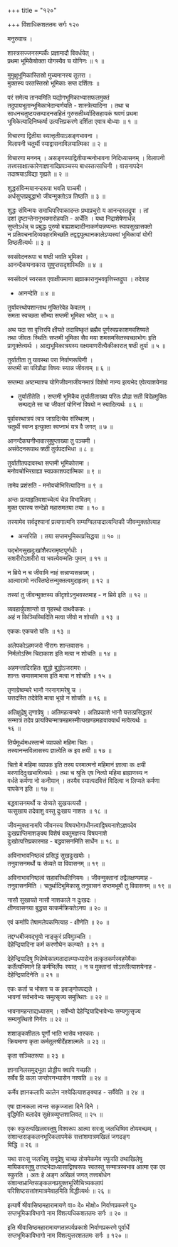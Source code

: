 +++
title = "१२०"

+++
विंशाधिकशततमः सर्गः १२०  
  
मनुरुवाच ।  
  
शास्त्रसज्जनसम्पर्कैः प्रज्ञामादौ विवर्धयेत् ।  
प्रथमा भूमिकैषोक्ता योगस्यैव च योगिनः ॥ १ ॥  
  
मुमुक्षुभूमिकास्तिस्रो मुच्यमानस्य तूत्तरा ।  
मुक्तस्य परतस्तिस्रो भूमिकाः सप्त दर्शिताः ॥  
  
परं समेत्य तानवमिति यद्योगभूमिकाभ्यासफलमुक्तं   
तदुपायभूतान्भूमिकाभेदान्वर्णयति - शास्त्रेत्यादिना । तथा च   
साधनचतुष्टयसम्पादनसहितं गुरुसतीर्थ्यादिसहायकं श्रवणं प्रथमा   
भूमिकेत्यादिनिष्कर्षा उत्पत्तिप्रकरणे दर्शिता एवात्र बोध्याः ॥ १ ॥  
  
विचारणा द्वितीया स्यात्तृतीयाऽसङ्गभावना ।  
विलापनी चतुर्थी स्याद्वासनाविलयात्मिका ॥ २ ॥  
  
विचारणा मननम् । असङ्गस्याद्वितीयान्मनोभावना निदिध्यासनम् । विलापनी   
तत्त्वसाक्षात्कारेणाज्ञानादिप्रपञ्चस्य बाधस्तत्साधिनी । वासनापदेन   
तदाश्रयाऽविद्या गृह्यते ॥ २ ॥  
  
शुद्धसंविन्मयानन्दरूपा भवति पञ्चमी ।  
अर्धसुप्तप्रबुद्धाभो जीवन्मुक्तोऽत्र तिष्ठति ॥ ३ ॥  
  
शुद्धः संविन्मयः समाधिपरिपाकादन्तः प्रथाप्रचुरो य आनन्दस्तद्रूपा । तां   
दशां दृष्टान्तेनानुभवमारोहयति - अर्धेति । यथा निद्राशेषेणार्धन्न्   
सुप्तोऽर्धन्न् च प्रबुद्धः पुरुषो बाह्यशब्दादीनाकर्णयन्नप्यन्तः स्वापसुखासक्तो   
न प्रतिवचनादिव्यवहारमिच्छति तद्वद्व्युत्थानकालेऽप्यस्यां भूमिकायां योगी   
तिष्ठतीत्यर्थः ॥ ३ ॥  
  
स्वसंवेदनरूपा च षष्ठी भवति भूमिका ।  
आनन्दैकघनाकारा सुषुप्तसदृशस्थितिः ॥ ४ ॥  
  
स्वसंवेदनं स्वरसत एवाक्षीयमाणा ब्रह्माकारानुभववृत्तिस्तद्रूपा । तदेवाह   
- आनन्देति ॥ ४ ॥  
  
तुर्यावस्थोपशान्ताथ मुक्तिरेवेह केवलम् ।  
समता स्वच्छता सौम्या सप्तमी भूमिका भवेत् ॥ ५ ॥  
  
अथ यदा सा वृत्तिरपि क्षीयते तदाविष्कृतं ब्रह्मैव पूर्णस्वप्रकाशमवशिष्यते   
तथा जीवतः स्थितिः सप्तमी भूमिका सैव मया शमसमसितस्वच्छाभोगः इति   
प्रागुक्तेत्यर्थः । आद्यभूमिकात्रयस्य वक्ष्यमाणरीत्यैकीकारात् षष्ठी तुर्या ॥ ५ ॥  
  
तुर्यातीता तु यावस्था परा निर्वाणरूपिणी ।  
सप्तमी सा परिप्रौढा विषयः स्यान्न जीवताम् ॥ ६ ॥  
  
सप्तम्या अष्टम्याश्च योगिजीवनाजीवनमात्रं विशेषो नान्य इत्यभेद एवेत्याशयेनाह   
- तुर्यातीतेति । सप्तमी भूमिकैव तुर्यातीताख्या परितः प्रौढा सती विदेहमुक्तिः   
सम्पद्यते सा चा जीवतां योगिनां विषयो न स्यादित्यर्थः ॥ ६ ॥  
  
पूर्वावस्थात्रयं त्वत्र जाग्रदित्येव संस्थितम् ।  
चतुर्थी स्वप्न इत्युक्ता स्वप्नाभं यत्र वै जगत् ॥ ७ ॥  
  
आनन्दैकघनीभावात्सुषुप्ताख्या तु पञ्चमी ।  
असंवेदनरूपाथ षष्ठी तुर्यपदाभिधा ॥ ८ ॥  
  
तुर्यातीतपदावस्था सप्तमी भूमिकोत्तमा ।  
मनोवचोभिरग्राह्या स्वप्रकाशपदात्मिका ॥ ९ ॥  
  
तामेव प्रशंसति - मनोवचोभिरित्यादिना ॥ ९ ॥  
  
अन्तः प्रत्याहृतिवशाच्चेत्यं चेन्न विभावितम् ।  
मुक्त एवास्य सन्देहो महासमतया तया ॥ १० ॥  
  
तस्यामेव सर्वदृश्यानां प्रत्यगात्मनि सम्यग्विलयादात्यन्तिकी जीवन्मुक्ततेत्याह   
- अन्तरिति । तया सप्तमभूमिकाप्रसिद्धया ॥ १० ॥  
  
यद्भोगसुखदुःखांशैरपरामृष्टपूर्णधीः ।  
सशरीरोऽशरीरो वा भवत्येवम्मतिः पुमान् ॥ ११ ॥  
  
न म्रिये न च जीवामि नाहं सन्नाप्यसन्नयम् ।  
आत्मारामो नरस्तिष्ठेत्तन्मुक्तत्वमुदाहृतम् ॥ १२ ॥  
  
तस्यां तु जीवन्मुक्तस्य कीदृशोऽनुभवस्तमाह - न म्रिये इति ॥ १२ ॥  
  
व्यवहार्युपशान्तो वा गृहस्थो वाथवैककः ।  
अहं न किञ्चिच्चिदिति मत्वा जीवो न शोचति ॥ १३ ॥  
  
एककः एकचरो यतिः ॥ १३ ॥  
  
अलेपकोऽहमजरो नीरागः शान्तवासनः ।  
निर्मलोऽस्मि चिदाकाश इति मत्वा न शोचति ॥ १४ ॥  
  
अहमन्तादिरहितः शुद्धो बुद्धोऽजरामरः ।  
शान्तः समासमाभास इति मत्वा न शोचति ॥ १५ ॥  
  
तृणाग्रेष्वम्बरे भानौ नरनागामरेषु च ।  
यत्तदस्ति तदेवेति मत्वा भूयो न शोचति ॥ १६ ॥  
  
अतिक्षुद्रेषु तृणाग्रेषु । अतिमहत्यम्बरे । अतिप्रकाशे भानौ यत्तत्प्रसिद्धतरं   
सन्मात्रं तदेव प्रत्यक्चिन्मात्रमहमस्मीत्यखण्डमहावाक्यार्थं मत्वेत्यर्थः ॥   
१६ ॥  
  
तिर्यमूर्ध्वमधस्तान्मे व्यापको महिमा चितः ।  
तस्यानन्तविलासस्य ज्ञात्वेति क इव क्षयी ॥ १७ ॥  
  
चितो मे महिमा व्यापक इति तस्य परमात्मनो महिमानं ज्ञात्वा कः क्षयी   
मरणादिदुःखभागित्यर्थः । तथा च श्रुतिः एष नित्यो महिमा ब्राह्मणस्य न   
वर्धते कर्मणा नो कनीयान् । तस्यैव स्यात्पदवित्तं विदित्वा न लिप्यते कर्मणा   
पापकेन इति ॥ १७ ॥  
  
बद्धवासनमर्थो यः सेव्यते सुखयत्यसौ ।  
यत्सुखाय तदेवाशु वस्तु दुःखाय नाशतः ॥ १८ ॥  
  
जीवन्मुक्तानामपि जीवनस्य विषयभोगाधीनत्वाद्विषयनाशेऽज्ञवदेव   
दुःखप्राप्तिमाशङ्क्य विशेषं वक्तुमज्ञस्य विषयनाशे   
दुःखोत्पत्तिप्रकारमाह - बद्धवासनमिति सार्धेन ॥ १८ ॥  
  
अविनाभावनिष्ठत्वं प्रसिद्धं सुखदुःखयोः ।  
तनुवासनमर्थो यः सेव्यते वा विवासनम् ॥ १९ ॥  
  
अविनाभावनिष्ठत्वं सहावस्थितिनियमः । जीवन्मुक्तानां तद्वैलक्षण्यमाह -   
तनुवासनमिति । चतुर्थादिभूमिकासु तनुवासनं सप्तमभूमौ तु विवासनम् ॥ १९ ॥  
  
नासौ सुखायते नासौ नाशकाले न दुःखदः ।  
क्षीणवासनया बुद्ध्या यत्कर्मक्रियतेऽनघ ॥ २० ॥  
  
एवं कर्मापि तेषामलेपकमित्याह - क्षीणेति ॥ २० ॥  
  
तद्दग्धबीजवद्भूयो नाङ्कुरं प्रविमुञ्चति ।  
देहेन्द्रियादिना कर्म करणौघेन कल्प्यते ॥ २१ ॥  
  
देहेन्द्रियादिषु भिन्नेष्वेकात्मतादात्म्याध्यासेन तत्कृतकर्मस्वहमेवैकः   
कर्तेत्यभिमाने हि कर्मभिर्लेपः स्यात् । न च मुक्तानां सोऽस्तीत्याशयेनाह -   
देहेन्द्रियादिनेति ॥ २१ ॥  
  
एकः कर्ता च भोक्ता च क इवाङ्गोपपद्यते ।  
भावनां सर्वभावेभ्यः समुत्सृज्य समुत्थितः ॥ २२ ॥  
  
भावनामहन्ताद्यध्यासम् । सर्वेभ्यो देहेन्द्रियादिभावेभ्यः सम्यगुत्सृज्य   
सम्यगुत्थितो निर्गतः ॥ २२ ॥  
  
शशाङ्कशीतलः पूर्णो भाति भासेव भास्करः ।  
क्रियमाणा कृता कर्मतूलश्रीर्देहशाल्मलेः ॥ २३ ॥  
  
कृता सञ्चितरूपा ॥ २३ ॥  
  
ज्ञानानिलसमुद्भूता प्रोड्डीय क्वापि गच्छति ।  
सर्वैव हि कला जन्तोरनभ्यासेन नश्यति ॥ २४ ॥  
  
कर्मेव ज्ञानकलापि कालेन नश्येदित्याशङ्क्याह - सर्वैवेति ॥ २४ ॥  
  
एषा ज्ञानकला त्वन्तः सकृज्जाता दिने दिने ।  
वृद्धिमेति बलादेव सुक्षेत्रव्युप्तशालिवत् ॥ २५ ॥  
  
एकः स्फुरत्यखिलवस्तुषु विश्वरूप आत्मा सरःसु जलधिष्विव तोयमच्छम् ।  
संशान्तसङ्कलनभूरिकलापमेकं सत्तांशमात्रमखिलं जगदङ्ग   
विद्धि ॥ २६ ॥  
  
यथा सरःसु जलधिषु समुद्रेषु चाच्छ तोयमेकमेव स्फुरति तथाखिलेषु   
मायिकवस्तुषु तत्तदभेदाध्यासाद्विश्वरूपः स्वतस्तु सन्मात्रस्वभाव आत्मा एक एव   
स्फुरति । अतः हे अङ्ग अखिलं जगत् तत्त्वबोधेन   
संशान्तभ्रान्तिसङ्कलनप्रयुक्तभूरिवैचित्र्यकलापं   
परिशिष्टसत्तांशमात्रमेवाहमिति विद्धीत्यर्थः ॥ २६ ॥  
  
इत्यार्षे श्रीवासिष्ठमहारामायणे वा० दे० मोक्षो० निर्वाणप्रकरणे पू०   
सप्तभूमिकाविभागो नाम विंशत्यधिकशततमः सर्गः ॥ २० ॥  
  
इति श्रीवासिष्ठमहारामायणतात्पर्यप्रकाशे निर्वाणप्रकरणे पूर्वार्धे   
सप्तभूमिकाविभागो नाम विंशत्युत्तरशततमः सर्गः ॥ १२० ॥  
  